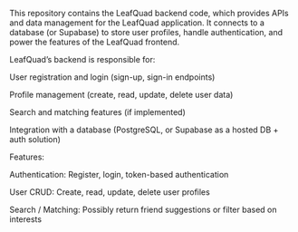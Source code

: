 This repository contains the LeafQuad backend code, which provides APIs and data management for the LeafQuad application. It connects to a database (or Supabase) to store user profiles, handle authentication, and power the features of the LeafQuad frontend.


LeafQuad’s backend is responsible for:

User registration and login (sign-up, sign-in endpoints)

Profile management (create, read, update, delete user data)

Search and matching features (if implemented)

Integration with a database (PostgreSQL, or Supabase as a hosted DB + auth solution)


Features:

Authentication: Register, login, token-based authentication 

User CRUD: Create, read, update, delete user profiles

Search / Matching: Possibly return friend suggestions or filter based on interests
